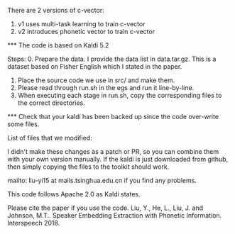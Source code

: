 There are 2 versions of c-vector:
1. v1 uses multi-task learning to train c-vector
2. v2 introduces phonetic vector to train c-vector

*** The code is based on Kaldi 5.2

Steps:
0. Prepare the data. I provide the data list in data.tar.gz. This is a dataset based on Fisher English which I stated in the paper.
1. Place the source code we use in src/ and make them.
2. Please read through run.sh in the egs and run it line-by-line.
3. When executing each stage in run.sh, copy the corresponding files to the correct directories. 

*** Check that your kaldi has been backed up since the code over-write some files.

List of files that we modified:


I didn't make these changes as a patch or PR, so you can combine them with your own version manually.
If the kaldi is just downloaded from github, then simply copying the files to the toolkit should work.

mailto: liu-yi15 at mails.tsinghua.edu.cn if you find any problems.

This code follows Apache 2.0 as Kaldi states.

Please cite the paper if you use the code.
Liu, Y., He, L., Liu, J. and Johnson, M.T.. Speaker Embedding Extraction with Phonetic Information. Interspeech 2018.
